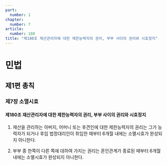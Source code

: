 ```yaml
---
part:
  number: 1
chapter:
  number: 7
article:
  number: 180
title: "제180조 재산관리자에 대한 제한능력자의 권리, 부부 사이의 권리와 시효정지"
---
```

# 민법

## 제1편 총칙

### 제7장 소멸시효

#### 제180조 재산관리자에 대한 제한능력자의 권리, 부부 사이의 권리와 시효정지

1. 재산을 관리하는 아버지, 어머니 또는 후견인에 대한 제한능력자의 권리는 그가 능력자가 되거나 후임 법정대리인이 취임한 때부터 6개월 내에는 소멸시효가 완성되지 아니한다.

2. 부부 중 한쪽이 다른 쪽에 대하여 가지는 권리는 혼인관계가 종료된 때부터 6개월 내에는 소멸시효가 완성되지 아니한다.
